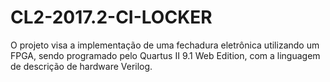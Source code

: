 # CL2-2017.2-CI-LOCKER
O projeto visa a implementação de uma fechadura eletrônica utilizando um FPGA, sendo programado pelo Quartus II 9.1 Web Edition, com a linguagem de descrição de hardware Verilog.
